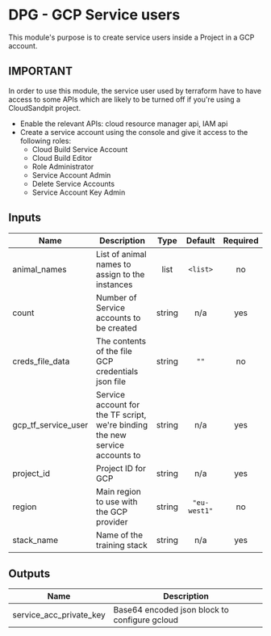# DPG - GCP Service users

This module's purpose is to create service users inside a Project in a GCP account.

## IMPORTANT

In order to use this module, the service user used by terraform have to have access to some APIs which are likely to be turned off if you're using a CloudSandpit project.

* Enable the relevant APIs: cloud resource manager api, IAM api
* Create a service account using the console and give it access to the following roles:
  * Cloud Build Service Account
  * Cloud Build Editor
  * Role Administrator
  * Service Account Admin
  * Delete Service Accounts
  * Service Account Key Admin

## Inputs

| Name | Description | Type | Default | Required |
|------|-------------|:----:|:-----:|:-----:|
| animal\_names | List of animal names to assign to the instances | list | `<list>` | no |
| count | Number of Service accounts to be created | string | n/a | yes |
| creds\_file\_data | The contents of the file GCP credentials json file | string | `""` | no |
| gcp\_tf\_service\_user | Service account for the TF script, we're binding the new service accounts to | string | n/a | yes |
| project\_id | Project ID for GCP | string | n/a | yes |
| region | Main region to use with the GCP provider | string | `"eu-west1"` | no |
| stack\_name | Name of the training stack | string | n/a | yes |

## Outputs

| Name | Description |
|------|-------------|
| service\_acc\_private\_key | Base64 encoded json block to configure gcloud |

